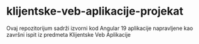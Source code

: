 # klijentske-veb-aplikacije-projekat
Ovaj repozitorijum sadrži izvorni kod Angular 19 aplikacije napravljene kao završni ispit iz predmeta Klijentske Veb Aplikacije
